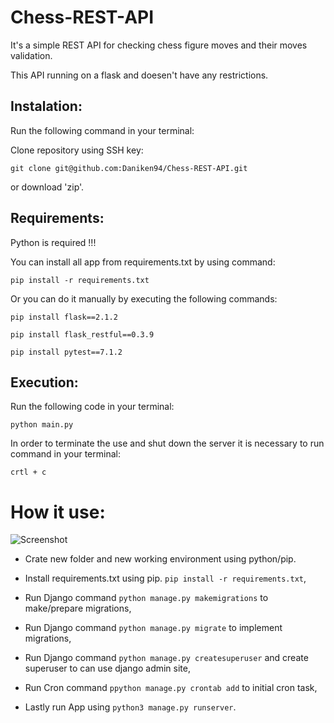 # Chess-REST-API
It's a simple REST API for checking chess figure moves and their moves validation.

This API running on a flask and doesen't have any restrictions.


## Instalation:

Run the following command in your terminal:

Clone repository using SSH key:

```
git clone git@github.com:Daniken94/Chess-REST-API.git
```
or download 'zip'.

## Requirements:
Python is required !!!


You can install all app from requirements.txt by using command:

```
pip install -r requirements.txt
```
Or you can do it manually by executing the following commands:

```
pip install flask==2.1.2
```
```
pip install flask_restful==0.3.9
```
```
pip install pytest==7.1.2
```

## Execution:

Run the following code in your terminal:

```
python main.py
```
In order to terminate the use and shut down the server it is necessary to run command in your terminal:

```
crtl + c
```

# How it use:


![Screenshot](chess-board.jpg)





- Crate new folder and new working environment using python/pip.
- Install requirements.txt using pip. `pip install -r requirements.txt`,

- Run Django command `python manage.py makemigrations` to make/prepare migrations,
- Run Django command `python manage.py migrate` to implement migrations,
- Run Django command `python manage.py createsuperuser` and create superuser to can use django admin site,
- Run Cron command `ppython manage.py crontab add` to initial cron task,
- Lastly run App using `python3 manage.py runserver`.